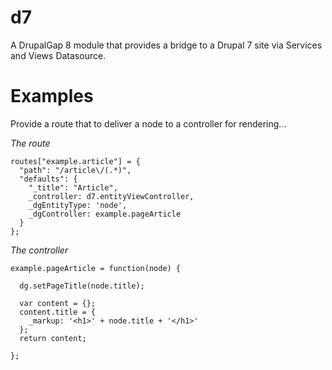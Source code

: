 # d7
A DrupalGap 8 module that provides a bridge to a Drupal 7 site via Services and Views Datasource.

# Examples

Provide a route that to deliver a node to a controller for rendering...

*The route*
```
routes["example.article"] = {
  "path": "/article\/(.*)",
  "defaults": {
    "_title": "Article",
    _controller: d7.entityViewController,
    _dgEntityType: 'node',
    _dgController: example.pageArticle
  }
};
```
*The controller*
```
example.pageArticle = function(node) {

  dg.setPageTitle(node.title);
  
  var content = {};
  content.title = {
    _markup: '<h1>' + node.title + '</h1>'
  };
  return content;
  
};
```

